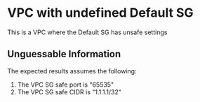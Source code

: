 # VPC with undefined Default SG

This is a VPC where the Default SG has unsafe settings

## Unguessable Information

The expected results assumes the following:

1. The VPC SG safe port is "65535"
2. The VPC SG safe CIDR is "1.1.1.1/32"

